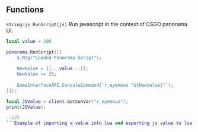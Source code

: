 ## Functions
```string:js RunScript(js)``` Run javascript in the context of CSGO panorama UI.

```lua 
local value = 100

panorama.RunScript([[
	$.Msg("Loaded Panorama Script");
	
	NewValue = ]].. value ..[[;
	NewValue += 25;
	
	GameInterfaceAPI.ConsoleCommand(`r_eyemove "${NewValue}"`);
]]);

local JSValue = client.GetConVar("r_eyemove");
print(JSValue);

--125
```Example of importing a value into lua and exporting js value to lua.